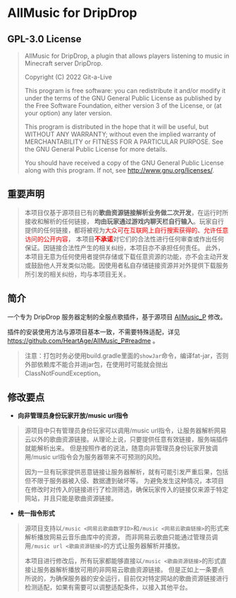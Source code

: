# AllMusic for DripDrop

## GPL-3.0 License
>AllMusic for DripDrop, a plugin that allows players listening to music in Minecraft server DripDrop.
> 
>Copyright (C) 2022  Git-a-Live
> 
>This program is free software: you can redistribute it and/or modify
    it under the terms of the GNU General Public License as published by
    the Free Software Foundation, either version 3 of the License, or
    (at your option) any later version.
> 
> This program is distributed in the hope that it will be useful,
    but WITHOUT ANY WARRANTY; without even the implied warranty of
    MERCHANTABILITY or FITNESS FOR A PARTICULAR PURPOSE.  See the
    GNU General Public License for more details.
>
> You should have received a copy of the GNU General Public License
    along with this program.  If not, see <http://www.gnu.org/licenses/>.
 
 
## 重要声明

> 本项目仅基于源项目已有的**歌曲资源链接解析业务做二次开发**，在运行时所接收和解析的任何链接，
> **均由玩家通过游戏内聊天栏自行输入**。玩家自行提供的任何链接，都将被视为<font color=red>大众可在互联网上自行搜索获得的、允许任意访问的公开内容</font>，
> 本项目<font color=red>**不承诺**</font>对它们的合法性进行任何审查或作出任何保证。因链接合法性产生的相关纠纷，本项目亦不承担任何责任。
> 此外，本项目无意为任何使用者提供存储或下载任意资源的功能，亦不会主动开发或鼓励他人开发类似功能。因使用者私自存储链接资源并对外提供下载服务所引发的相关纠纷，均与本项目无关。

## 简介

一个专为 DripDrop 服务器定制的全服点歌插件，基于源项目 [AllMusic_P](https://github.com/HeartAge/AllMusic_P) 修改。

插件的安装使用方法与源项目基本一致，不需要特殊适配，详见 https://github.com/HeartAge/AllMusic_P#readme 。

> 注意：打包时务必使用build.gradle里面的`showJar`命令，编译fat-jar，否则外部依赖库不能合并进jar包，在使用时可能就会抛出ClassNotFoundException。

## 修改要点

+ **向非管理员身份玩家开放/music url指令**

> 源项目中只有管理员身份玩家可以调用/music url指令，让服务器解析网易云以外的歌曲资源链接。从理论上说，只要提供任意有效链接，服务端插件就能解析出来。
> 但是按照作者的说法，随意向非管理员身份玩家开放调用/music url指令会为服务器带来不可预测的风险。
>
> 因为一旦有玩家提供恶意链接让服务器解析，就有可能引发严重后果，包括但不限于服务器被入侵、数据遭到破坏等。
> 为避免发生这种情况，本项目在修改时对传入的链接进行了检测筛选，确保玩家传入的链接仅来源于特定网站，并且只能是歌曲资源链接。

+ **统一指令形式**

> 源项目支持以`/music <网易云歌曲数字ID>`和`/music <网易云歌曲链接>`的形式来解析播放网易云音乐曲库中的资源，
> 而非网易云歌曲只能通过管理员调用`/music url <歌曲资源链接>`的方式让服务器解析并播放。
>  
> 本项目进行修改后，所有玩家都能够直接以`/music <歌曲资源链接>`的形式直接让服务器解析播放可用的非网易云歌曲资源链接。
> 但是正如上一条要点所说的，为确保服务器的安全运行，目前仅对特定网站的歌曲资源链接进行检测适配，如果有需要可以调整适配条件，以接入其他平台。
